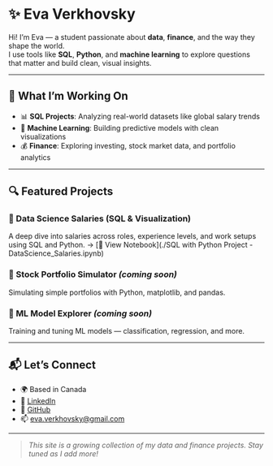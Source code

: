 # ✨ Eva Verkhovsky

Hi! I’m Eva — a student passionate about **data**, **finance**, and the way they shape the world.  
I use tools like **SQL**, **Python**, and **machine learning** to explore questions that matter and build clean, visual insights.

---

## 🚀 What I’m Working On

- 📊 **SQL Projects**: Analyzing real-world datasets like global salary trends  
- 🤖 **Machine Learning**: Building predictive models with clean visualizations  
- 💰 **Finance**: Exploring investing, stock market data, and portfolio analytics

---

## 🔍 Featured Projects

### 📁 Data Science Salaries (SQL & Visualization)
A deep dive into salaries across roles, experience levels, and work setups using SQL and Python.
→ [📓 View Notebook](./SQL with Python Project - DataScience_Salaries.ipynb)

### 💸 Stock Portfolio Simulator *(coming soon)*
Simulating simple portfolios with Python, matplotlib, and pandas.

### 🧠 ML Model Explorer *(coming soon)*
Training and tuning ML models — classification, regression, and more.

---

## 📬 Let’s Connect

- 🌍 Based in Canada  
- 💼 [LinkedIn](https://www.linkedin.com/in/eva-verkhovsky-601026337/)  
- 🧠 [GitHub](https://github.com/EvaV664)  
- 📫 [eva.verkhovsky@gmail.com](mailto:eva.verkhovsky@gmail.com)

---

> *This site is a growing collection of my data and finance projects. Stay tuned as I add more!*

